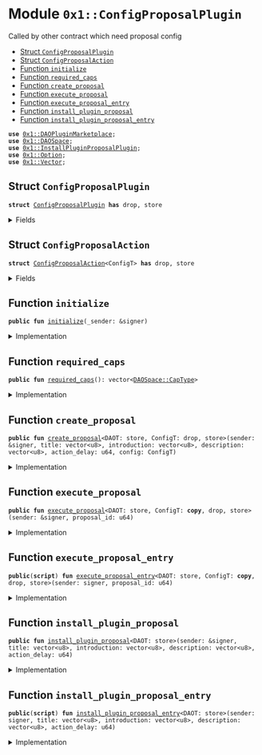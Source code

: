 
<a name="0x1_ConfigProposalPlugin"></a>

# Module `0x1::ConfigProposalPlugin`

Called by other contract which need proposal config


-  [Struct `ConfigProposalPlugin`](#0x1_ConfigProposalPlugin_ConfigProposalPlugin)
-  [Struct `ConfigProposalAction`](#0x1_ConfigProposalPlugin_ConfigProposalAction)
-  [Function `initialize`](#0x1_ConfigProposalPlugin_initialize)
-  [Function `required_caps`](#0x1_ConfigProposalPlugin_required_caps)
-  [Function `create_proposal`](#0x1_ConfigProposalPlugin_create_proposal)
-  [Function `execute_proposal`](#0x1_ConfigProposalPlugin_execute_proposal)
-  [Function `execute_proposal_entry`](#0x1_ConfigProposalPlugin_execute_proposal_entry)
-  [Function `install_plugin_proposal`](#0x1_ConfigProposalPlugin_install_plugin_proposal)
-  [Function `install_plugin_proposal_entry`](#0x1_ConfigProposalPlugin_install_plugin_proposal_entry)


<pre><code><b>use</b> <a href="DAOPluginMarketplace.md#0x1_DAOPluginMarketplace">0x1::DAOPluginMarketplace</a>;
<b>use</b> <a href="DAOSpace.md#0x1_DAOSpace">0x1::DAOSpace</a>;
<b>use</b> <a href="InstallPluginProposalPlugin.md#0x1_InstallPluginProposalPlugin">0x1::InstallPluginProposalPlugin</a>;
<b>use</b> <a href="Option.md#0x1_Option">0x1::Option</a>;
<b>use</b> <a href="Vector.md#0x1_Vector">0x1::Vector</a>;
</code></pre>



<a name="0x1_ConfigProposalPlugin_ConfigProposalPlugin"></a>

## Struct `ConfigProposalPlugin`



<pre><code><b>struct</b> <a href="ConfigProposalPlugin.md#0x1_ConfigProposalPlugin">ConfigProposalPlugin</a> <b>has</b> drop, store
</code></pre>



<details>
<summary>Fields</summary>


<dl>
<dt>
<code>dummy_field: bool</code>
</dt>
<dd>

</dd>
</dl>


</details>

<a name="0x1_ConfigProposalPlugin_ConfigProposalAction"></a>

## Struct `ConfigProposalAction`



<pre><code><b>struct</b> <a href="ConfigProposalPlugin.md#0x1_ConfigProposalPlugin_ConfigProposalAction">ConfigProposalAction</a>&lt;ConfigT&gt; <b>has</b> drop, store
</code></pre>



<details>
<summary>Fields</summary>


<dl>
<dt>
<code>config: ConfigT</code>
</dt>
<dd>

</dd>
</dl>


</details>

<a name="0x1_ConfigProposalPlugin_initialize"></a>

## Function `initialize`



<pre><code><b>public</b> <b>fun</b> <a href="ConfigProposalPlugin.md#0x1_ConfigProposalPlugin_initialize">initialize</a>(_sender: &signer)
</code></pre>



<details>
<summary>Implementation</summary>


<pre><code><b>public</b> <b>fun</b> <a href="ConfigProposalPlugin.md#0x1_ConfigProposalPlugin_initialize">initialize</a>(_sender: &signer) {
    <b>let</b> witness = <a href="ConfigProposalPlugin.md#0x1_ConfigProposalPlugin">ConfigProposalPlugin</a>{};

    <a href="DAOPluginMarketplace.md#0x1_DAOPluginMarketplace_register_plugin">DAOPluginMarketplace::register_plugin</a>&lt;<a href="ConfigProposalPlugin.md#0x1_ConfigProposalPlugin">ConfigProposalPlugin</a>&gt;(
        &witness,
        b"<a href="ConfigProposalPlugin.md#0x1_ConfigProposalPlugin">0x1::ConfigProposalPlugin</a>",
        b"The config proposal plugin",
        <a href="Option.md#0x1_Option_none">Option::none</a>(),
    );

    <b>let</b> implement_extpoints = <a href="Vector.md#0x1_Vector_empty">Vector::empty</a>&lt;vector&lt;u8&gt;&gt;();
    <b>let</b> depend_extpoints = <a href="Vector.md#0x1_Vector_empty">Vector::empty</a>&lt;vector&lt;u8&gt;&gt;();

    <a href="DAOPluginMarketplace.md#0x1_DAOPluginMarketplace_publish_plugin_version">DAOPluginMarketplace::publish_plugin_version</a>&lt;<a href="ConfigProposalPlugin.md#0x1_ConfigProposalPlugin">ConfigProposalPlugin</a>&gt;(
        &witness,
        b"v0.1.0",
        *&implement_extpoints,
        *&depend_extpoints,
        b"inner-plugin://config-proposal-plugin",
    );
}
</code></pre>



</details>

<a name="0x1_ConfigProposalPlugin_required_caps"></a>

## Function `required_caps`



<pre><code><b>public</b> <b>fun</b> <a href="ConfigProposalPlugin.md#0x1_ConfigProposalPlugin_required_caps">required_caps</a>(): vector&lt;<a href="DAOSpace.md#0x1_DAOSpace_CapType">DAOSpace::CapType</a>&gt;
</code></pre>



<details>
<summary>Implementation</summary>


<pre><code><b>public</b> <b>fun</b> <a href="ConfigProposalPlugin.md#0x1_ConfigProposalPlugin_required_caps">required_caps</a>(): vector&lt;CapType&gt; {
    <b>let</b> caps = <a href="Vector.md#0x1_Vector_singleton">Vector::singleton</a>(<a href="DAOSpace.md#0x1_DAOSpace_proposal_cap_type">DAOSpace::proposal_cap_type</a>());
    <a href="Vector.md#0x1_Vector_push_back">Vector::push_back</a>(&<b>mut</b> caps, <a href="DAOSpace.md#0x1_DAOSpace_modify_config_cap_type">DAOSpace::modify_config_cap_type</a>());
    caps
}
</code></pre>



</details>

<a name="0x1_ConfigProposalPlugin_create_proposal"></a>

## Function `create_proposal`



<pre><code><b>public</b> <b>fun</b> <a href="ConfigProposalPlugin.md#0x1_ConfigProposalPlugin_create_proposal">create_proposal</a>&lt;DAOT: store, ConfigT: drop, store&gt;(sender: &signer, title: vector&lt;u8&gt;, introduction: vector&lt;u8&gt;, description: vector&lt;u8&gt;, action_delay: u64, config: ConfigT)
</code></pre>



<details>
<summary>Implementation</summary>


<pre><code><b>public</b> <b>fun</b> <a href="ConfigProposalPlugin.md#0x1_ConfigProposalPlugin_create_proposal">create_proposal</a>&lt;DAOT: store, ConfigT: store+drop&gt;(sender: &signer, title:vector&lt;u8&gt;, introduction:vector&lt;u8&gt;, description: vector&lt;u8&gt;,action_delay: u64, config: ConfigT) {
    <b>let</b> witness = <a href="ConfigProposalPlugin.md#0x1_ConfigProposalPlugin">ConfigProposalPlugin</a>{};
    <b>let</b> cap = <a href="DAOSpace.md#0x1_DAOSpace_acquire_proposal_cap">DAOSpace::acquire_proposal_cap</a>&lt;DAOT, <a href="ConfigProposalPlugin.md#0x1_ConfigProposalPlugin">ConfigProposalPlugin</a>&gt;(&witness);
    <b>let</b> action = <a href="ConfigProposalPlugin.md#0x1_ConfigProposalPlugin_ConfigProposalAction">ConfigProposalAction</a>&lt;ConfigT&gt;{
        config
    };
    <a href="DAOSpace.md#0x1_DAOSpace_create_proposal">DAOSpace::create_proposal</a>&lt;
        DAOT,
        <a href="ConfigProposalPlugin.md#0x1_ConfigProposalPlugin">ConfigProposalPlugin</a>,
        <a href="ConfigProposalPlugin.md#0x1_ConfigProposalPlugin_ConfigProposalAction">ConfigProposalAction</a>&lt;ConfigT&gt;&gt;(&cap, sender, action, title, introduction, description, action_delay, <a href="Option.md#0x1_Option_none">Option::none</a>&lt;u8&gt;());
}
</code></pre>



</details>

<a name="0x1_ConfigProposalPlugin_execute_proposal"></a>

## Function `execute_proposal`



<pre><code><b>public</b> <b>fun</b> <a href="ConfigProposalPlugin.md#0x1_ConfigProposalPlugin_execute_proposal">execute_proposal</a>&lt;DAOT: store, ConfigT: <b>copy</b>, drop, store&gt;(sender: &signer, proposal_id: u64)
</code></pre>



<details>
<summary>Implementation</summary>


<pre><code><b>public</b> <b>fun</b> <a href="ConfigProposalPlugin.md#0x1_ConfigProposalPlugin_execute_proposal">execute_proposal</a>&lt;DAOT: store, ConfigT: <b>copy</b> + drop + store&gt;(sender: &signer, proposal_id: u64) {
    <b>let</b> witness = <a href="ConfigProposalPlugin.md#0x1_ConfigProposalPlugin">ConfigProposalPlugin</a>{};
    <b>let</b> proposal_cap =
        <a href="DAOSpace.md#0x1_DAOSpace_acquire_proposal_cap">DAOSpace::acquire_proposal_cap</a>&lt;DAOT, <a href="ConfigProposalPlugin.md#0x1_ConfigProposalPlugin">ConfigProposalPlugin</a>&gt;(&witness);
    <b>let</b> modify_config_cap =
        <a href="DAOSpace.md#0x1_DAOSpace_acquire_modify_config_cap">DAOSpace::acquire_modify_config_cap</a>&lt;DAOT, <a href="ConfigProposalPlugin.md#0x1_ConfigProposalPlugin">ConfigProposalPlugin</a>&gt;(&witness);

    <b>let</b> <a href="ConfigProposalPlugin.md#0x1_ConfigProposalPlugin_ConfigProposalAction">ConfigProposalAction</a>&lt;ConfigT&gt;{ config } = <a href="DAOSpace.md#0x1_DAOSpace_execute_proposal">DAOSpace::execute_proposal</a>&lt;
        DAOT,
        <a href="ConfigProposalPlugin.md#0x1_ConfigProposalPlugin">ConfigProposalPlugin</a>,
        <a href="ConfigProposalPlugin.md#0x1_ConfigProposalPlugin_ConfigProposalAction">ConfigProposalAction</a>&lt;ConfigT&gt;&gt;(&proposal_cap, sender, proposal_id);
    <a href="DAOSpace.md#0x1_DAOSpace_set_custom_config">DAOSpace::set_custom_config</a>&lt;DAOT, <a href="ConfigProposalPlugin.md#0x1_ConfigProposalPlugin">ConfigProposalPlugin</a>, ConfigT&gt;(&<b>mut</b> modify_config_cap, config);
}
</code></pre>



</details>

<a name="0x1_ConfigProposalPlugin_execute_proposal_entry"></a>

## Function `execute_proposal_entry`



<pre><code><b>public</b>(<b>script</b>) <b>fun</b> <a href="ConfigProposalPlugin.md#0x1_ConfigProposalPlugin_execute_proposal_entry">execute_proposal_entry</a>&lt;DAOT: store, ConfigT: <b>copy</b>, drop, store&gt;(sender: signer, proposal_id: u64)
</code></pre>



<details>
<summary>Implementation</summary>


<pre><code><b>public</b> (<b>script</b>) <b>fun</b> <a href="ConfigProposalPlugin.md#0x1_ConfigProposalPlugin_execute_proposal_entry">execute_proposal_entry</a>&lt;DAOT: store, ConfigT: <b>copy</b> + drop + store&gt;(sender: signer, proposal_id: u64) {
    <a href="ConfigProposalPlugin.md#0x1_ConfigProposalPlugin_execute_proposal">execute_proposal</a>&lt;DAOT, ConfigT&gt;(&sender, proposal_id);
}
</code></pre>



</details>

<a name="0x1_ConfigProposalPlugin_install_plugin_proposal"></a>

## Function `install_plugin_proposal`



<pre><code><b>public</b> <b>fun</b> <a href="ConfigProposalPlugin.md#0x1_ConfigProposalPlugin_install_plugin_proposal">install_plugin_proposal</a>&lt;DAOT: store&gt;(sender: &signer, title: vector&lt;u8&gt;, introduction: vector&lt;u8&gt;, description: vector&lt;u8&gt;, action_delay: u64)
</code></pre>



<details>
<summary>Implementation</summary>


<pre><code><b>public</b> <b>fun</b> <a href="ConfigProposalPlugin.md#0x1_ConfigProposalPlugin_install_plugin_proposal">install_plugin_proposal</a>&lt;DAOT:store&gt;(sender:&signer, title:vector&lt;u8&gt;, introduction:vector&lt;u8&gt;, description: vector&lt;u8&gt;, action_delay:u64){
    <a href="InstallPluginProposalPlugin.md#0x1_InstallPluginProposalPlugin_create_proposal">InstallPluginProposalPlugin::create_proposal</a>&lt;DAOT, <a href="ConfigProposalPlugin.md#0x1_ConfigProposalPlugin">ConfigProposalPlugin</a>&gt;(sender, <a href="ConfigProposalPlugin.md#0x1_ConfigProposalPlugin_required_caps">required_caps</a>(), title, introduction, description, action_delay);
}
</code></pre>



</details>

<a name="0x1_ConfigProposalPlugin_install_plugin_proposal_entry"></a>

## Function `install_plugin_proposal_entry`



<pre><code><b>public</b>(<b>script</b>) <b>fun</b> <a href="ConfigProposalPlugin.md#0x1_ConfigProposalPlugin_install_plugin_proposal_entry">install_plugin_proposal_entry</a>&lt;DAOT: store&gt;(sender: signer, title: vector&lt;u8&gt;, introduction: vector&lt;u8&gt;, description: vector&lt;u8&gt;, action_delay: u64)
</code></pre>



<details>
<summary>Implementation</summary>


<pre><code><b>public</b> (<b>script</b>) <b>fun</b> <a href="ConfigProposalPlugin.md#0x1_ConfigProposalPlugin_install_plugin_proposal_entry">install_plugin_proposal_entry</a>&lt;DAOT:store&gt;(sender:signer, title:vector&lt;u8&gt;, introduction:vector&lt;u8&gt;, description: vector&lt;u8&gt;, action_delay:u64){
    <a href="ConfigProposalPlugin.md#0x1_ConfigProposalPlugin_install_plugin_proposal">install_plugin_proposal</a>&lt;DAOT&gt;(&sender, title, introduction, description, action_delay);
}
</code></pre>



</details>
